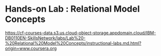 # Hands-on Lab : Relational Model Concepts

https://cf-courses-data.s3.us.cloud-object-storage.appdomain.cloud/IBM-DB0110EN-SkillsNetwork/labs/Lab%20-%20Relational%20Model%20Concepts/instructional-labs.md.html?origin=www.coursera.org